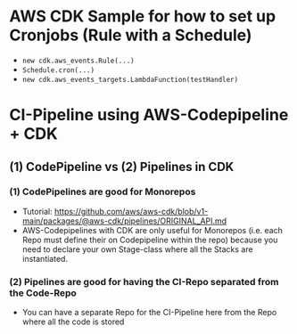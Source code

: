 # AWS CDK Sample for how to set up Cronjobs (Rule with a Schedule)

- ``new cdk.aws_events.Rule(...)``
- ``Schedule.cron(...)``
- ``new cdk.aws_events_targets.LambdaFunction(testHandler)``

# CI-Pipeline using AWS-Codepipeline + CDK
## (1) CodePipeline vs (2) Pipelines in CDK
### (1) CodePipelines are good for Monorepos
- Tutorial: https://github.com/aws/aws-cdk/blob/v1-main/packages/@aws-cdk/pipelines/ORIGINAL_API.md
- AWS-Codepipelines with CDK are only useful for Monorepos (i.e. each Repo must define their on Codepipeline within the repo) because you need to declare your own Stage-class where all the Stacks are instantiated.

### (2) Pipelines are good for having the CI-Repo separated from the Code-Repo
- You can have a separate Repo for the CI-Pipeline here from the Repo where all the code is stored 